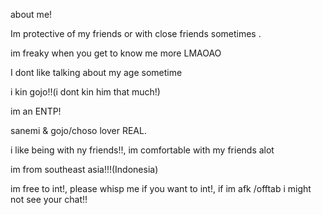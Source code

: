 about me! 

Im protective of my friends or with close friends sometimes .

im freaky when you get to know me more LMAOAO

I dont like talking about my age sometime

i kin gojo!!(i dont kin him that much!) 

im an ENTP! 

sanemi & gojo/choso lover REAL. 

i like being with ny friends!!, im comfortable with my friends alot

im from southeast asia!!!(Indonesia) 

im free to int!, please whisp me if you want to int!, if im afk
/offtab i might not see your chat!! 


